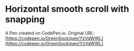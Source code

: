 # Horizontal smooth scroll with snapping

A Pen created on CodePen.io. Original URL: [https://codepen.io/GreenSock/pen/YzVdWWL](https://codepen.io/GreenSock/pen/YzVdWWL).


